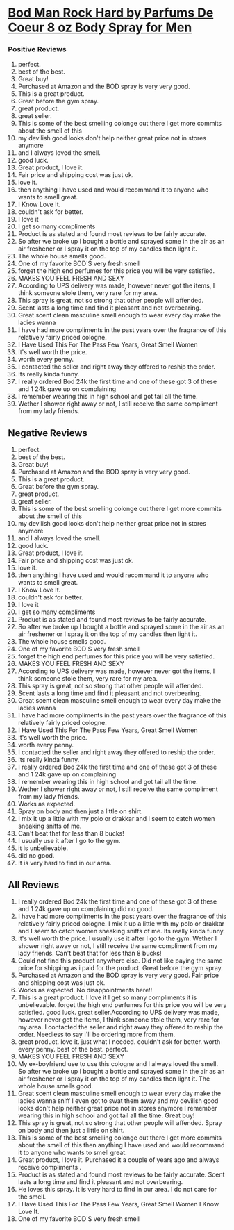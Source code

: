 # [Bod Man Rock Hard by Parfums De Coeur 8 oz Body Spray for Men](https://products.checkmycream.com/products/Bod-Man-Rock-Hard-by-Parfums-De-Coeur-8-oz-Body-Spray-for-Men.html)

### Positive Reviews

<ol>
      <li>perfect.</li>
      <li>best of the best.</li>
      <li>Great buy!</li>
      <li>Purchased at Amazon and the BOD spray is very very good.  </li>
      <li>This is a great product.</li>
      <li>Great before the gym spray.</li>
      <li>great product.</li>
      <li>great seller.</li>
      <li>This is some of the best smelling colonge out there I get more commits about the smell of this</li>
      <li>my devilish good looks don&#x27;t help neither great price not in stores anymore</li>
      <li>and I always loved the smell.</li>
      <li>good luck.</li>
      <li>Great product,  I love it.</li>
      <li>Fair price and shipping cost was just ok.</li>
      <li>love it.  </li>
      <li>then anything I have used and would recommand it to anyone who wants to smell great.</li>
      <li>I Know Love It.</li>
      <li>couldn&#x27;t ask for better.  </li>
      <li>I love it</li>
      <li>I get so many compliments</li>
      <li>Product is as stated and found most reviews to be fairly accurate.</li>
      <li>So after we broke up I bought a bottle and sprayed some in the air as an air freshener or I spray it on the top of my candles then light it.</li>
      <li>The whole house smells good.</li>
      <li>One of my favorite BOD&#x27;S very fresh smell</li>
      <li>forget the high end perfumes for this price you will be very satisfied.</li>
      <li>MAKES YOU FEEL FRESH AND SEXY</li>
      <li>According to UPS delivery was made, however never got the items, I think someone stole them, very rare for my area.</li>
      <li>This spray is great, not so strong that other people will affended.  </li>
      <li>Scent lasts a long time and find it pleasant and not overbearing.</li>
      <li>Great scent clean masculine smell enough to wear every day make the ladies wanna</li>
      <li>I have had more compliments in the past years over the fragrance of this relatively fairly priced cologne.</li>
      <li>I Have Used This For The Pass Few Years, Great Smell Women</li>
      <li>It&#x27;s well worth the price.</li>
      <li>worth every penny.  </li>
      <li>I contacted the seller and right away they offered to reship the order.</li>
      <li>Its really kinda funny.</li>
      <li>I really ordered Bod 24k the first time and one of these got 3 of these and 1 24k gave up on complaining</li>
      <li>I remember wearing this in high school and got tail all the time.</li>
      <li>Wether I shower right away or not, I still receive the same compliment from my lady friends.</li>
</ol>


<h2>Negative Reviews</h2>
<ol>
<li> perfect.</li>
<li> best of the best.</li>
<li> Great buy!</li>
<li> Purchased at Amazon and the BOD spray is very very good.  </li>
<li> This is a great product.</li>
<li> Great before the gym spray.</li>
<li> great product.</li>
<li> great seller.</li>
<li> This is some of the best smelling colonge out there I get more commits about the smell of this</li>
<li> my devilish good looks don&#x27;t help neither great price not in stores anymore</li>
<li> and I always loved the smell.</li>
<li> good luck.</li>
<li> Great product,  I love it.</li>
<li> Fair price and shipping cost was just ok.</li>
<li> love it.  </li>
<li> then anything I have used and would recommand it to anyone who wants to smell great.</li>
<li> I Know Love It.</li>
<li> couldn&#x27;t ask for better.  </li>
<li> I love it</li>
<li> I get so many compliments</li>
<li> Product is as stated and found most reviews to be fairly accurate.</li>
<li> So after we broke up I bought a bottle and sprayed some in the air as an air freshener or I spray it on the top of my candles then light it.</li>
<li> The whole house smells good.</li>
<li> One of my favorite BOD&#x27;S very fresh smell</li>
<li> forget the high end perfumes for this price you will be very satisfied.</li>
<li> MAKES YOU FEEL FRESH AND SEXY</li>
<li> According to UPS delivery was made, however never got the items, I think someone stole them, very rare for my area.</li>
<li> This spray is great, not so strong that other people will affended.  </li>
<li> Scent lasts a long time and find it pleasant and not overbearing.</li>
<li> Great scent clean masculine smell enough to wear every day make the ladies wanna</li>
<li> I have had more compliments in the past years over the fragrance of this relatively fairly priced cologne.</li>
<li> I Have Used This For The Pass Few Years, Great Smell Women</li>
<li> It&#x27;s well worth the price.</li>
<li> worth every penny.  </li>
<li> I contacted the seller and right away they offered to reship the order.</li>
<li> Its really kinda funny.</li>
<li> I really ordered Bod 24k the first time and one of these got 3 of these and 1 24k gave up on complaining</li>
<li> I remember wearing this in high school and got tail all the time.</li>
<li> Wether I shower right away or not, I still receive the same compliment from my lady friends.</li>
<li> Works as expected.</li>
<li> Spray on body and then just a little on shirt.</li>
<li> I mix it up a little with my polo or drakkar and I seem to catch women sneaking sniffs of me.</li>
<li> Can&#x27;t beat that for less than 8 bucks!</li>
<li> I usually use it after I go to the gym.</li>
<li> it is unbelievable.</li>
<li> did no good.</li>
<li> It is very hard to find in our area.  </li>
</ol>

<h2>All Reviews</h2>

<ol>
    <li> I really ordered Bod 24k the first time and one of these got 3 of these and 1 24k gave up on complaining did no good.</li>
    <li> I have had more compliments in the past years over the fragrance of this relatively fairly priced cologne. I mix it up a little with my polo or drakkar and I seem to catch women sneaking sniffs of me. Its really kinda funny.</li>
    <li> It&#x27;s well worth the price. I usually use it after I go to the gym. Wether I shower right away or not, I still receive the same compliment from my lady friends. Can&#x27;t beat that for less than 8 bucks!</li>
    <li> Could not find this product anywhere else. Did not like paying the same price for shipping as i paid for the product. Great before the gym spray.</li>
    <li> Purchased at Amazon and the BOD spray is very very good.  Fair price and shipping cost was just ok.</li>
    <li> Works as expected. No disappointments here!!</li>
    <li> This is a great product. I love it I get so many compliments it is unbelievable. forget the high end perfumes for this price you will be very satisfied. good luck. great seller.According to UPS delivery was made, however never got the items, I think someone stole them, very rare for my area. I contacted the seller and right away they offered to reship the order. Needless to say I&#x27;ll be ordering more from them.</li>
    <li> great product. love it.  just what I needed.  couldn&#x27;t ask for better.  worth every penny.  best of the best. perfect.</li>
    <li> MAKES YOU FEEL FRESH AND SEXY</li>
    <li> My ex-boyfriend use to use this cologne and I always loved the smell. So after we broke up I bought a bottle and sprayed some in the air as an air freshener or I spray it on the top of my candles then light it. The whole house smells good.</li>
    <li> Great scent clean masculine smell enough to wear every day make the ladies wanna sniff I even got to swat them away and my devilish good looks don&#x27;t help neither great price not in stores anymore I remember wearing this in high school and got tail all the time. Great buy!</li>
    <li> This spray is great, not so strong that other people will affended.  Spray on body and then just a little on shirt.</li>
    <li> This is some of the best smelling colonge out there I get more commits about the smell of this then anything I have used and would recommand it to anyone who wants to smell great.</li>
    <li> Great product,  I love it. Purchased it a couple of years ago and always receive compliments .</li>
    <li> Product is as stated and found most reviews to be fairly accurate. Scent lasts a long time and find it pleasant and not overbearing.</li>
    <li> He loves this spray.  It is very hard to find in our area.  I do not care for the smell.</li>
    <li> I Have Used This For The Pass Few Years, Great Smell Women I Know Love It.</li>
    <li> One of my favorite BOD&#x27;S very fresh smell</li>
</ol>





